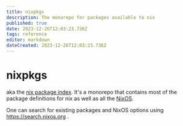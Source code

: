 ```yaml
---
title: nixpkgs
description: The monorepo for packages available to nix
published: true
date: 2023-12-26T12:03:23.736Z
tags: reference
editor: markdown
dateCreated: 2023-12-26T12:03:23.736Z
---
```


# nixpkgs

aka the [nix package index](https://github.com/nixos/nixpkgs). It's a monorepo that contains most of the package definitions for nix as well as all the [NixOS](/nixos).

One can search for existing packages and NixOS options using https://search.nixos.org .